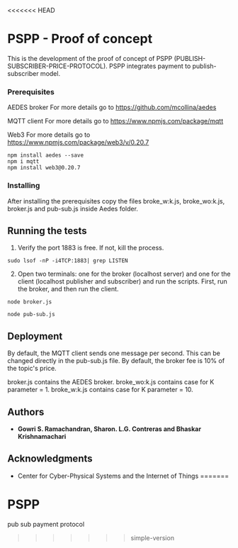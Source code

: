 <<<<<<< HEAD
# PSPP - Proof of concept

This is the development of the proof of concept of PSPP (PUBLISH-SUBSCRIBER-PRICE-PROTOCOL). PSPP integrates payment to publish-subscriber model. 

### Prerequisites

AEDES broker 
	For more details go to https://github.com/mcollina/aedes

MQTT client
	For more details go to https://www.npmjs.com/package/mqtt

Web3 
	For more details go to https://www.npmjs.com/package/web3/v/0.20.7
```
npm install aedes --save
npm i mqtt
npm install web3@0.20.7
```

### Installing

After installing the prerequisites copy the files broke_w:k.js, broke_wo:k.js, broker.js and pub-sub.js inside Aedes folder.

## Running the tests

1. Verify the port 1883 is free. If not, kill the process.

```
sudo lsof -nP -i4TCP:1883| grep LISTEN 
```

2. Open two terminals: one for the broker (localhost server) and one for the client (localhost publisher and subscriber) and run the scripts. First, run the broker, and then run the client.

```
node broker.js 
```

```
node pub-sub.js 
```

## Deployment

By default, the MQTT client sends one message per second. This can be changed directly in the pub-sub.js file. 
By default, the broker fee is 10% of the topic's price.

broker.js contains the AEDES broker.
broke_wo:k.js contains case for K parameter = 1.
broke_w:k.js contains case for K parameter = 10.

## Authors

* **Gowri S. Ramachandran, Sharon. L.G. Contreras and Bhaskar Krishnamachari** 


## Acknowledgments

* Center for Cyber-Physical Systems and the Internet of Things
=======
# PSPP
pub sub payment protocol 
>>>>>>> simple-version

